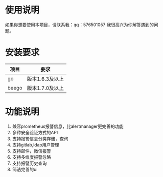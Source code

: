 # 使用说明
如果你想要使用本项目，请联系我：qq：576501057
我很高兴为你解答遇到的问题。

# 安装要求
项目 | 要求
---- | ---
go    | 版本1.6.3及以上
beego | 版本1.7.0及以上

# 功能说明
1. 兼容prometheus报警信息，比alertmanager更完善的功能
2. 多种安全验证方式的API
3. 支持报警信息分类存储，查询
4. 支持gitlab,ldap用户管理
5. 支持邮件，微信报警
6. 支持多维度报警忽略
7. 支持报警历史查询
8. 简洁完善的ui
